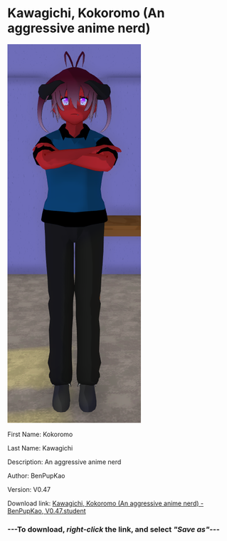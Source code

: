 # Kawagichi, Kokoromo (An aggressive anime nerd)

<img src = "https://raw.githubusercontent.com/Arbiter1223/Daigaku-Gurashi-Custom-Students/master/Students/Files/Kawagichi%2C%20Kokoromo%20(An%20aggressive%20anime%20nerd).png">

First Name: Kokoromo

Last Name: Kawagichi

Description: An aggressive anime nerd

Author: BenPupKao

Version: V0.47

Download link: <a href="https://raw.githubusercontent.com/Arbiter1223/Daigaku-Gurashi-Custom-Students/master/Students/Files/Kawagichi%2C%20Kokoromo%20(An%20aggressive%20anime%20nerd)%20-%20BenPupKao%2C%20V0.47.student">Kawagichi, Kokoromo (An aggressive anime nerd) - BenPupKao, V0.47.student</a>

### ---**To download, _right-click_ the link, and select _"Save as"_**---
